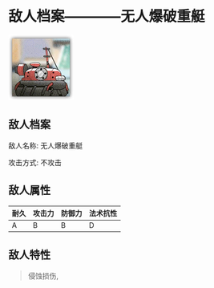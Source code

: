 # 敌人档案————无人爆破重艇

![无人爆破重艇](./eneIcons/无人爆破重艇.png)

## 敌人档案

敌人名称: 无人爆破重艇

攻击方式: 不攻击

## 敌人属性

| 耐久      | 攻击力  | 防御力 | 法术抗性 |
|---------|------|-----|------|
| A | B | B | D |

## 敌人特性
> 侵蚀损伤,
